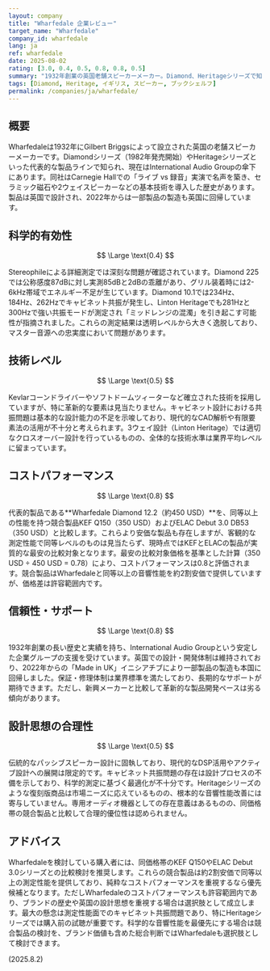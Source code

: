 ```yaml
---
layout: company
title: "Wharfedale 企業レビュー"
target_name: "Wharfedale"
company_id: wharfedale
lang: ja
ref: wharfedale
date: 2025-08-02
rating: [3.0, 0.4, 0.5, 0.8, 0.8, 0.5]
summary: "1932年創業の英国老舗スピーカーメーカー。Diamond、Heritageシリーズで知られるが、測定性能に課題を抱える。"
tags: [Diamond, Heritage, イギリス, スピーカー, ブックシェルフ]
permalink: /companies/ja/wharfedale/
---
```

## 概要

Wharfedaleは1932年にGilbert Briggsによって設立された英国の老舗スピーカーメーカーです。Diamondシリーズ（1982年発売開始）やHeritageシリーズといった代表的な製品ラインで知られ、現在はInternational Audio Groupの傘下にあります。同社はCarnegie Hallでの「ライブ vs 録音」実演で名声を築き、セラミック磁石や2ウェイスピーカーなどの基本技術を導入した歴史があります。製品は英国で設計され、2022年からは一部製品の製造も英国に回帰しています。

## 科学的有効性

$$ \Large \text{0.4} $$

Stereophileによる詳細測定では深刻な問題が確認されています。Diamond 225では公称感度87dBに対し実測85dBと2dBの乖離があり、グリル装着時には2-6kHz帯域でエネルギー不足が生じています。Diamond 10.1では234Hz、184Hz、262Hzでキャビネット共振が発生し、Linton Heritageでも281Hzと300Hzで強い共振モードが測定され「ミッドレンジの混濁」を引き起こす可能性が指摘されました。これらの測定結果は透明レベルから大きく逸脱しており、マスター音源への忠実度において問題があります。

## 技術レベル

$$ \Large \text{0.5} $$

Kevlarコーンドライバーやソフトドームツィーターなど確立された技術を採用していますが、特に革新的な要素は見当たりません。キャビネット設計における共振問題は基本的な設計能力の不足を示唆しており、現代的なCAD解析や有限要素法の活用が不十分と考えられます。3ウェイ設計（Linton Heritage）では適切なクロスオーバー設計を行っているものの、全体的な技術水準は業界平均レベルに留まっています。

## コストパフォーマンス

$$ \Large \text{0.8} $$

代表的製品である**Wharfedale Diamond 12.2（約450 USD）**を、同等以上の性能を持つ競合製品KEF Q150（350 USD）およびELAC Debut 3.0 DB53（350 USD）と比較します。これらより安価な製品も存在しますが、客観的な測定性能で同等レベルのものは見当たらず、現時点ではKEFとELACの製品が実質的な最安の比較対象となります。最安の比較対象価格を基準とした計算（350 USD ÷ 450 USD = 0.78）により、コストパフォーマンスは0.8と評価されます。競合製品はWharfedaleと同等以上の音響性能を約2割安価で提供していますが、価格差は許容範囲内です。

## 信頼性・サポート

$$ \Large \text{0.8} $$

1932年創業の長い歴史と実績を持ち、International Audio Groupという安定した企業グループの支援を受けています。英国での設計・開発体制は維持されており、2022年からの「Made in UK」イニシアチブにより一部製品の製造も本国に回帰しました。保証・修理体制は業界標準を満たしており、長期的なサポートが期待できます。ただし、新興メーカーと比較して革新的な製品開発ペースは劣る傾向があります。

## 設計思想の合理性

$$ \Large \text{0.5} $$

伝統的なパッシブスピーカー設計に固執しており、現代的なDSP活用やアクティブ設計への展開は限定的です。キャビネット共振問題の存在は設計プロセスの不備を示しており、科学的測定に基づく最適化が不十分です。Heritageシリーズのような復刻版商品は市場ニーズに応えているものの、根本的な音響性能改善には寄与していません。専用オーディオ機器としての存在意義はあるものの、同価格帯の競合製品と比較して合理的優位性は認められません。

## アドバイス

Wharfedaleを検討している購入者には、同価格帯のKEF Q150やELAC Debut 3.0シリーズとの比較検討を推奨します。これらの競合製品は約2割安価で同等以上の測定性能を提供しており、純粋なコストパフォーマンスを重視するなら優先候補となります。ただしWharfedaleのコストパフォーマンスも許容範囲内であり、ブランドの歴史や英国の設計思想を重視する場合は選択肢として成立します。最大の懸念は測定性能面でのキャビネット共振問題であり、特にHeritageシリーズでは購入前の試聴が重要です。科学的な音響性能を最優先にする場合は競合製品の検討を、ブランド価値も含めた総合判断ではWharfedaleも選択肢として検討できます。

(2025.8.2)
